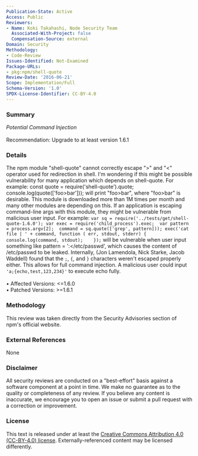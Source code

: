 ```yaml
---
Publication-State: Active
Access: Public
Reviewers:
- Name: Koki Takahashi, Node Security Team
  Associated-With-Project: false
  Compensation-Source: external
Domain: Security
Methodology:
- Code-Review
Issues-Identified: Not-Examined
Package-URLs:
- pkg:npm/shell-quote
Review-Date: '2016-06-21'
Scope: Implementation/Full
Schema-Version: '1.0'
SPDX-License-Identifier: CC-BY-4.0
---
```

### Summary
*Potential Command Injection*<br><br>Recommendation: Upgrade to at least version 1.6.1
### Details
The npm module "shell-quote" cannot correctly escape ">" and "<" operator used for redirection in shell. I'm wondering if this might be possible vulnerability for many application which depends on shell-quote.  For example:     const quote = require('shell-quote').quote;    console.log(quote(['foo>bar']));  will print "foo>bar", where "foo\>bar" is desirable.  This module is downloaded more than 1M times per month and many other modules are depending on this. If an application is escaping command-line args with this module, they might be vulnerable from malicious user input.  For example: ``` var sq = require('../tests/get/shell-quote-1.6.0'); var exec = require('child_process').exec;  var pattern = process.argv[2];  command = sq.quote(['grep', pattern])); exec('cat file | ' + command, function ( err, stdout, stderr) {     console.log(command, stdout);    }); ``` will be vulnerable when user input something like pattern = ':</etc/passwd', which causes the content of /etc/passwd to be leaked.  Internally, (Jon Lamendola, Nick Starke, Jacob Waddell) found that the `;`, `{`, and `}` characters weren't escaped properly either. This allows for full command injection. A malicious user could input `'a;{echo,test,123,234}'` to execute echo fully.
<br><br>• Affected Versions: <=1.6.0
<br>• Patched Versions: >=1.6.1
### Methodology
This review was taken directly from the Security Advisories section of npm's official website.
### External References
None
### Disclaimer
All security reviews are conducted on a "best-effort" basis against a software component at a point in time. We make no guarantee as to the quality or completeness of any review. If you believe any content is inaccurate, we encourage you to open an issue or submit a pull request with a correction or improvement.
### License
This text is released under at least the [Creative Commons Attribution 4.0 (CC-BY-4.0) license](https://creativecommons.org/licenses/by/4.0/legalcode.txt). Externally-referenced content may be licensed differently.
